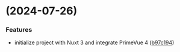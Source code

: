 #  (2024-07-26)


### Features

* initialize project with Nuxt 3 and integrate PrimeVue 4 ([b97c194](https://github.com/gede-wahyu/nuxt-prime/commit/b97c194d4558397b488e354257bbc6995401e55a))



